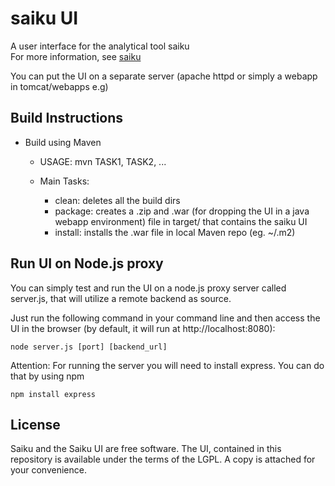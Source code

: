 saiku UI
==============================
A user interface for the analytical tool saiku <br />
For more information, see [saiku](http://saikuanalytics.com)

You can put the UI on a separate server (apache httpd or simply a webapp in tomcat/webapps e.g)

Build Instructions
------------------

* Build using Maven

	- USAGE: mvn TASK1, TASK2, ...
	
	- Main Tasks:
	
		+ clean: deletes all the build dirs
		+ package: creates a .zip and .war (for dropping the UI in a java webapp environment) file in target/ that contains the saiku UI
		+ install: installs the .war file in local Maven repo (eg. ~/.m2)


Run UI on Node.js proxy
------------------
You can simply test and run the UI on a node.js proxy server called server.js, that will utilize a remote backend as source.

Just run the following command in your command line and then access the UI in the browser (by default, it will run at http://localhost:8080):

    node server.js [port] [backend_url]


Attention: For running the server you will need to install express.
You can do that by using npm

    npm install express
    
License
------------------
Saiku and the Saiku UI are free software. The UI, contained in this repository
is available under the terms of the LGPL. A copy is attached for your convenience.